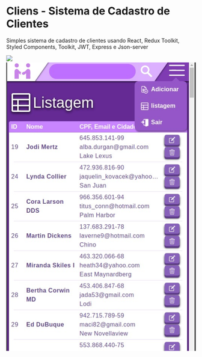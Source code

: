 # Cliens - Sistema de Cadastro de Clientes

Simples sistema de cadastro de clientes usando React, Redux Toolkit, Styled Components, Toolkit, JWT, Express e Json-server

<img src="https://github.com/LeonardoDaLuz/Cliens/blob/main/outros/GravacaoDemonstracaoCliens1.0.gif?raw=true" />

<center>
<img src="https://github.com/LeonardoDaLuz/Cliens/blob/main/outros/responsividadeScreenshot.jpeg?raw=true" />
</center>